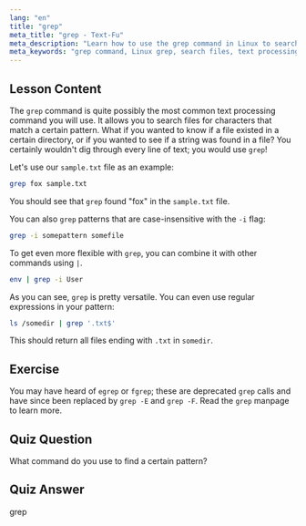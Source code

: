 ```yaml
---
lang: "en"
title: "grep"
meta_title: "grep - Text-Fu"
meta_description: "Learn how to use the grep command in Linux to search text patterns in files. Discover basic usage, case-insensitive search, and combining with other commands. Start your Linux journey!"
meta_keywords: "grep command, Linux grep, search files, text processing, Linux tutorial, beginner Linux, grep guide"
---
```


## Lesson Content

The `grep` command is quite possibly the most common text processing command you will use. It allows you to search files for characters that match a certain pattern. What if you wanted to know if a file existed in a certain directory, or if you wanted to see if a string was found in a file? You certainly wouldn't dig through every line of text; you would use `grep`!

Let's use our `sample.txt` file as an example:

```bash
grep fox sample.txt
```

You should see that `grep` found "fox" in the `sample.txt` file.

You can also `grep` patterns that are case-insensitive with the `-i` flag:

```bash
grep -i somepattern somefile
```

To get even more flexible with `grep`, you can combine it with other commands using `|`.

```bash
env | grep -i User
```

As you can see, `grep` is pretty versatile. You can even use regular expressions in your pattern:

```bash
ls /somedir | grep '.txt$'
```

This should return all files ending with `.txt` in `somedir`.

## Exercise

You may have heard of `egrep` or `fgrep`; these are deprecated `grep` calls and have since been replaced by `grep -E` and `grep -F`. Read the `grep` manpage to learn more.

## Quiz Question

What command do you use to find a certain pattern?

## Quiz Answer

grep
